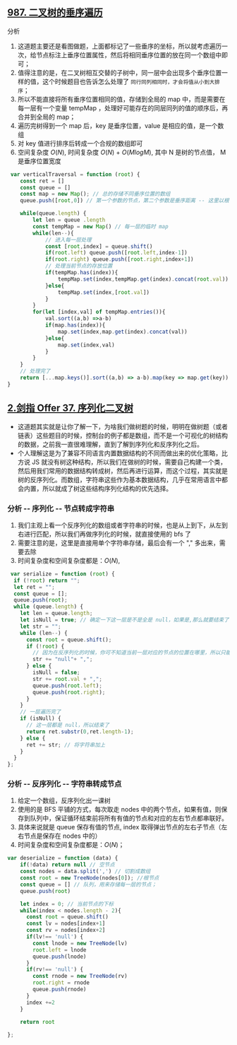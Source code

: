 ## [987. 二叉树的垂序遍历](https://leetcode-cn.com/problems/vertical-order-traversal-of-a-binary-tree/solution/mapbfs-by-jzsq_lyx-4jq1/)

分析
1. 这道题主要还是看图做题，上面都标记了一些垂序的坐标，所以就考虑遍历一次，给节点标注上垂序位置属性，然后将相同垂序位置的放在同一个数组中即可；
2. 值得注意的是，在二叉树相互交替的子树中，同一层中会出现多个垂序位置一样的值，这个时候题目也告诉怎么处理了 `同行同列相同时，才会将值从小到大排序`；
3. 所以不能直接将所有垂序位置相同的值，存储到全局的 map 中，而是需要在每一层有一个变量 tempMap ，处理好可能存在的同层同列的值的顺序后，再合并到全局的 map；
4. 遍历完树得到一个 map 后，key 是垂序位置，value 是相应的值，是一个数组
5. 对 key 值进行排序后转成一个合规的数组即可
6. 空间复杂度 ${O(N)}$, 时间复杂度 ${O(N)}$ + ${O(MlogM)}$, 其中 N 是树的节点值， M 是垂序位置宽度


```javascript
 var verticalTraversal = function (root) {
    const ret = []
    const queue = []
    const map = new Map(); // 总的存储不同垂序位置的数组
    queue.push([root,0]) // 第一个参数的节点，第二个参数是垂序距离 -- 这里以根节点为 0

    while(queue.length) {
        let len = queue .length
        const tempMap = new Map() // 每一层的临时 map
        while(len--){
            // 进入每一层处理
            const [root,index] = queue.shift()
            if(root.left) queue.push([root.left,index-1])
            if(root.right) queue.push([root.right,index+1])
            // 处理当前节点的存放位置
            if(tempMap.has(index)){
                tempMap.set(index,tempMap.get(index).concat(root.val))
            }else{
                tempMap.set(index,[root.val])
            }
        }
        for(let [index,val] of tempMap.entries()){
            val.sort((a,b) =>a-b)
            if(map.has(index)){
                map.set(index,map.get(index).concat(val))
            }else{
                map.set(index,val)
            }
        }
    }
    // 处理完了
    return [...map.keys()].sort((a,b) => a-b).map(key => map.get(key))
}
```



## [2.剑指 Offer 37. 序列化二叉树](https://leetcode-cn.com/problems/xu-lie-hua-er-cha-shu-lcof/solution/shu-de-xu-lie-hua-by-jzsq_lyx-stqq/)
- 这道题其实就是让你了解一下，为啥我们做树题的时候，明明在做树题（或者链表）这些题目的时候，控制台的例子都是数组，而不是一个可视化的树结构的数据，之前我一直很难理解，直到了解到序列化和反序列化之后。
- 个人理解这是为了兼容不同语言内置数据结构的不同而做出来的优化策略，比方说 JS 就没有树这种结构，所以我们在做树的时候，需要自己构建一个类，然后用我们常用的数据结构转成树，然后再进行运算，而这个过程，其实就是树的反序列化。而数组，字符串这些作为基本数据结构，几乎在常用语言中都会内置，所以就成了树这些结构序列化结构的优先选择。

### 分析 -- 序列化 -- 节点转成字符串
 1. 我们主观上看一个反序列化的数组或者字符串的时候，也是从上到下，从左到右进行匹配，所以我们再做序列化的时候，就直接使用的 bfs 了 
 2. 需要注意的是，这里是直接用单个字符串存储，最后会有一个 "," 多出来，需要去除
 3. 时间复杂度和空间复杂度都是：${O(N)}$, 
```javascript
 var serialize = function (root) {
  if (!root) return "";
  let ret = "";
  const queue = [];
  queue.push(root);
  while (queue.length) {
    let len = queue.length;
    let isNull = true; // 确定一下这一层是不是全是 null，如果是,那么就要结束了
    let str = "";
    while (len--) {
      const root = queue.shift();
      if (!root) {
        // 因为在反序列化的时候，你可不知道当前一层对应的节点的位置在哪里，所以只能用 null 来做占位符了
        str += "null"+ ",";
      } else {
        isNull = false;
        str += root.val + ",";
        queue.push(root.left);
        queue.push(root.right);
      }
    }
    // 一层遍历完了
    if (isNull) {
      // 这一层都是 null，所以结束了
      return ret.substr(0,ret.length-1);
    } else {
      ret += str; // 将字符串加上
    }
  }
};

```
### 分析 -- 反序列化 -- 字符串转成节点
1. 给定一个数组，反序列化出一课树
2. 使用的是 BFS 平铺的方式，每次取走 nodes 中的两个节点，如果有值，则保存到队列中，保证循环结束前将所有有值的节点和对应的左右节点都串联好。
3. 具体来说就是 queue 保存有值的节点, index 取得弹出节点的左右子节点（左右节点是保存在 nodes 中的）
4.  时间复杂度和空间复杂度都是：${O(N)}$；
```javascript
var deserialize = function (data) {
    if(!data) return null // 空节点
    const nodes = data.split(',') // 切割成数组
    const root = new TreeNode(nodes[0]); //根节点
    const queue = [] // 队列，用来存储每一层的节点；
    queue.push(root)

    let index = 0; // 当前节点的下标
    while(index < nodes.length - 2){
      const root = queue.shift()
      const lv = nodes[index+1]
      const rv = nodes[index+2]
      if(lv!== 'null') {
        const lnode = new TreeNode(lv)
        root.left = lnode
        queue.push(lnode)
      }
      if(rv!== 'null') {
        const rnode = new TreeNode(rv)
        root.right = rnode
        queue.push(rnode)
      }
      index +=2
    }
   
    return root

};
```